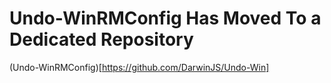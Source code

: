 
# Undo-WinRMConfig Has Moved To a Dedicated Repository

(Undo-WinRMConfig)[https://github.com/DarwinJS/Undo-Win]
